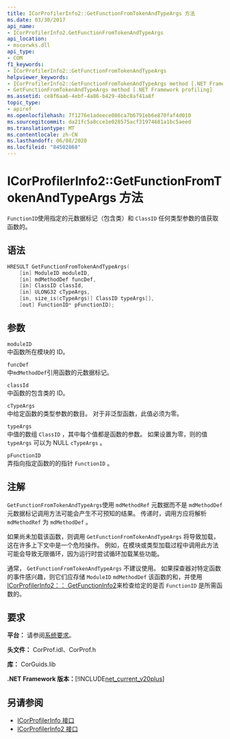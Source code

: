 ```yaml
---
title: ICorProfilerInfo2::GetFunctionFromTokenAndTypeArgs 方法
ms.date: 03/30/2017
api_name:
- ICorProfilerInfo2.GetFunctionFromTokenAndTypeArgs
api_location:
- mscorwks.dll
api_type:
- COM
f1_keywords:
- ICorProfilerInfo2::GetFunctionFromTokenAndTypeArgs
helpviewer_keywords:
- ICorProfilerInfo2::GetFunctionFromTokenAndTypeArgs method [.NET Framework profiling]
- GetFunctionFromTokenAndTypeArgs method [.NET Framework profiling]
ms.assetid: ce8f6aa6-4ebf-4a86-b429-4bbc8af41a8f
topic_type:
- apiref
ms.openlocfilehash: 7f1276e1adeece086ca7b6791eb6e870faf4d010
ms.sourcegitcommit: da21fc5a8cce1e028575acf31974681a1bc5aeed
ms.translationtype: MT
ms.contentlocale: zh-CN
ms.lasthandoff: 06/08/2020
ms.locfileid: "84502868"
---
```

# <a name="icorprofilerinfo2getfunctionfromtokenandtypeargs-method"></a>ICorProfilerInfo2::GetFunctionFromTokenAndTypeArgs 方法
`FunctionID`使用指定的元数据标记（包含类）和 `ClassID` 任何类型参数的值获取函数的。  
  
## <a name="syntax"></a>语法  
  
```cpp  
HRESULT GetFunctionFromTokenAndTypeArgs(  
    [in] ModuleID moduleID,  
    [in] mdMethodDef funcDef,  
    [in] ClassID classId,  
    [in] ULONG32 cTypeArgs,  
    [in, size_is(cTypeArgs)] ClassID typeArgs[],  
    [out] FunctionID* pFunctionID);  
```  
  
## <a name="parameters"></a>参数  
 `moduleID`  
 中函数所在模块的 ID。  
  
 `funcDef`  
 中`mdMethodDef`引用函数的元数据标记。  
  
 `classId`  
 中函数的包含类的 ID。  
  
 `cTypeArgs`  
 中给定函数的类型参数的数目。 对于非泛型函数，此值必须为零。  
  
 `typeArgs`  
 中值的数组 `ClassID` ，其中每个值都是函数的参数。 如果设置为零，则的值 `typeArgs` 可以为 NULL `cTypeArgs` 。  
  
 `pFunctionID`  
 弄指向指定函数的的指针 `FunctionID` 。  
  
## <a name="remarks"></a>注解  
 `GetFunctionFromTokenAndTypeArgs`使用 `mdMethodRef` 元数据而不是 `mdMethodDef` 元数据标记调用方法可能会产生不可预知的结果。 传递时，调用方应将解析 `mdMethodRef` 为 `mdMethodDef` 。  
  
 如果尚未加载该函数，则调用 `GetFunctionFromTokenAndTypeArgs` 将导致加载，这在许多上下文中是一个危险操作。 例如，在模块或类型加载过程中调用此方法可能会导致无限循环，因为运行时尝试循环加载某些功能。  
  
 通常， `GetFunctionFromTokenAndTypeArgs` 不建议使用。 如果探查器对特定函数的事件感兴趣，则它们应存储 `ModuleID` `mdMethodDef` 该函数的和，并使用[ICorProfilerInfo2：： GetFunctionInfo2](icorprofilerinfo2-getfunctioninfo2-method.md)来检查给定的是否 `FunctionID` 是所需函数的。  
  
## <a name="requirements"></a>要求  
 **平台：** 请参阅[系统要求](../../get-started/system-requirements.md)。  
  
 **头文件：** CorProf.idl、CorProf.h  
  
 **库：** CorGuids.lib  
  
 **.NET Framework 版本：**[!INCLUDE[net_current_v20plus](../../../../includes/net-current-v20plus-md.md)]  
  
## <a name="see-also"></a>另请参阅

- [ICorProfilerInfo 接口](icorprofilerinfo-interface.md)
- [ICorProfilerInfo2 接口](icorprofilerinfo2-interface.md)
